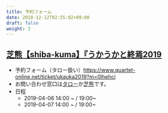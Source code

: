 ```yaml
---
title: 予約フォーム
date: 2018-12-12T02:55:02+09:00
draft: false
weight: 3
---
```


## [芝熊【shiba-kuma】『うかうかと終焉2019](/next#ukauka2019)

* 予約フォーム（タロー扱い）https://www.quartet-online.net/ticket/ukauka2019?m=0lhehci
* お問い合わせ窓口は[タロー](https://twitter.com/taro_on_stage)か[芝熊](https://twitter.com/shibakuma1st)です。
* 日程
    * 2019-04-06 14:00 ~ / 19:00~
    * 2019-04-07 14:00 ~ / 19:00~
